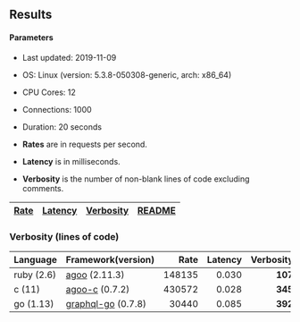 ## Results

<!-- Result from here -->

#### Parameters
- Last updated: 2019-11-09
- OS: Linux (version: 5.3.8-050308-generic, arch: x86_64)
- CPU Cores: 12
- Connections: 1000
- Duration: 20 seconds

- **Rates** are in requests per second.
- **Latency** is in milliseconds.
- **Verbosity** is the number of non-blank lines of code excluding comments.

| [Rate](rates.md) | [Latency](latency.md) | [Verbosity](verbosity.md) | [README](README.md) |
| ---------------- | --------------------- | ------------------------- | ------------------- |

### Verbosity (lines of code)
| Language | Framework(version) | Rate | Latency | Verbosity |
| ---------| ------------------ | ----:| -------:| ---------:|
| ruby (2.6) | [agoo](github.com/ohler55/agoo) (2.11.3) | 148135 | 0.030 | **107** |
| c (11) | [agoo-c](github.com/ohler55/agoo-c) (0.7.2) | 430572 | 0.028 | **345** |
| go (1.13) | [graphql-go](https://github.com/graphql-go/graphql) (0.7.8) | 30440 | 0.085 | **392** |
<!-- Result till here -->
